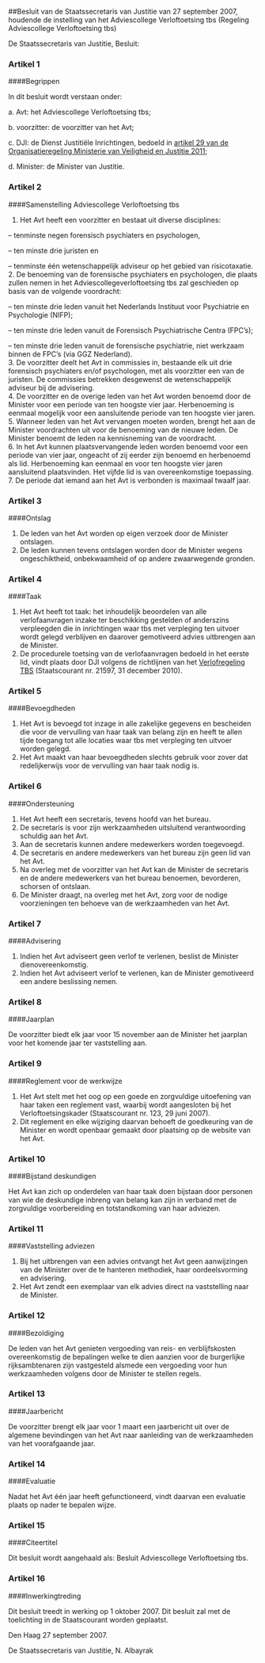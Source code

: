 <meta http-equiv='Content-Type' content='text/html; charset=utf-8' />

##Besluit van de Staatssecretaris van Justitie van 27 september 2007, houdende de instelling van het Adviescollege Verloftoetsing tbs (Regeling Adviescollege Verloftoetsing tbs)

De Staatssecretaris van Justitie,  Besluit:    

### Artikel  1  

####Begrippen

In dit besluit wordt verstaan onder: 

a. Avt: het Adviescollege Verloftoetsing tbs;  

b. voorzitter: de voorzitter van het Avt;  

c. DJI: de Dienst Justitiële Inrichtingen, bedoeld in [artikel 29 van de Organisatieregeling Ministerie van Veiligheid en Justitie 2011](../../../../../../ministeriele-regeling/organisatieregeling/ministerie/van/veiligheid/en/justitie/2011/BWBR0030837/README.md);  

d. Minister: de Minister van Justitie.   

### Artikel  2  

####Samenstelling Adviescollege Verloftoetsing tbs

1.  Het Avt heeft een voorzitter en bestaat uit diverse disciplines: 

– tenminste negen forensisch psychiaters en psychologen,  

– ten minste drie juristen en  

– tenminste één wetenschappelijk adviseur op het gebied van risicotaxatie.     
2.  De benoeming van de forensische psychiaters en psychologen, die plaats zullen nemen in het Adviescollegeverloftoetsing tbs zal geschieden op basis van de volgende voordracht: 

– ten minste drie leden vanuit het Nederlands Instituut voor Psychiatrie en Psychologie (NIFP);  

– ten minste drie leden vanuit de Forensisch Psychiatrische Centra (FPC’s);  

– ten minste drie leden vanuit de forensische psychiatrie, niet werkzaam binnen de FPC’s (via GGZ Nederland).    
3.  De voorzitter deelt het Avt in commissies in, bestaande elk uit drie forensisch psychiaters en/of psychologen, met als voorzitter een van de juristen. De commissies betrekken desgewenst de wetenschappelijk adviseur bij de advisering.   
4.  De voorzitter en de overige leden van het Avt worden benoemd door de Minister voor een periode van ten hoogste vier jaar. Herbenoeming is eenmaal mogelijk voor een aansluitende periode van ten hoogste vier jaren.   
5.  Wanneer leden van het Avt vervangen moeten worden, brengt het aan de Minister voordrachten uit voor de benoeming van de nieuwe leden. De Minister benoemt de leden na kennisneming van de voordracht.   
6.  In het Avt kunnen plaatsvervangende leden worden benoemd voor een periode van vier jaar, ongeacht of zij eerder zijn benoemd en herbenoemd als lid. Herbenoeming kan eenmaal en voor ten hoogste vier jaren aansluitend plaatsvinden. Het vijfde lid is van overeenkomstige toepassing.   
7.  De periode dat iemand aan het Avt is verbonden is maximaal twaalf jaar. 

### Artikel  3  

####Ontslag

1.  De leden van het Avt worden op eigen verzoek door de Minister ontslagen.   
2.  De leden kunnen tevens ontslagen worden door de Minister wegens ongeschiktheid, onbekwaamheid of op andere zwaarwegende gronden.  

### Artikel  4  

####Taak

1.  Het Avt heeft tot taak: het inhoudelijk beoordelen van alle verlofaanvragen inzake ter beschikking gestelden of anderszins verpleegden die in inrichtingen waar tbs met verpleging ten uitvoer wordt gelegd verblijven en daarover gemotiveerd advies uitbrengen aan de Minister.   
2.  De procedurele toetsing van de verlofaanvragen bedoeld in het eerste lid, vindt plaats door DJI volgens de richtlijnen van het [Verlofregeling TBS](../../../../../../ministeriele-regeling/verlofregeling/tbs/BWBR0029361/README.md) (Staatscourant nr. 21597, 31 december 2010).  

### Artikel  5  

####Bevoegdheden

1.  Het Avt is bevoegd tot inzage in alle zakelijke gegevens en bescheiden die voor de vervulling van haar taak van belang zijn en heeft te allen tijde toegang tot alle locaties waar tbs met verpleging ten uitvoer worden gelegd.   
2.  Het Avt maakt van haar bevoegdheden slechts gebruik voor zover dat redelijkerwijs voor de vervulling van haar taak nodig is.  

### Artikel  6  

####Ondersteuning

1.  Het Avt heeft een secretaris, tevens hoofd van het bureau.   
2.  De secretaris is voor zijn werkzaamheden uitsluitend verantwoording schuldig aan het Avt.   
3.  Aan de secretaris kunnen andere medewerkers worden toegevoegd.   
4.  De secretaris en andere medewerkers van het bureau zijn geen lid van het Avt.   
5.  Na overleg met de voorzitter van het Avt kan de Minister de secretaris en de andere medewerkers van het bureau benoemen, bevorderen, schorsen of ontslaan.   
6.  De Minister draagt, na overleg met het Avt, zorg voor de nodige voorzieningen ten behoeve van de werkzaamheden van het Avt.  

### Artikel  7  

####Advisering

1.  Indien het Avt adviseert geen verlof te verlenen, beslist de Minister dienovereenkomstig.   
2.  Indien het Avt adviseert verlof te verlenen, kan de Minister gemotiveerd een andere beslissing nemen.  

### Artikel  8  

####Jaarplan

De voorzitter biedt elk jaar voor 15 november aan de Minister het jaarplan voor het komende jaar ter vaststelling aan. 

### Artikel  9  

####Reglement voor de werkwijze

1.  Het Avt stelt met het oog op een goede en zorgvuldige uitoefening van haar taken een reglement vast, waarbij wordt aangesloten bij het Verloftoetsingskader (Staatscourant nr. 123, 29 juni 2007).   
2.  Dit reglement en elke wijziging daarvan behoeft de goedkeuring van de Minister en wordt openbaar gemaakt door plaatsing op de website van het Avt.  

### Artikel  10  

####Bijstand deskundigen

Het Avt kan zich op onderdelen van haar taak doen bijstaan door personen van wie de deskundige inbreng van belang kan zijn in verband met de zorgvuldige voorbereiding en totstandkoming van haar adviezen. 

### Artikel  11  

####Vaststelling adviezen

1.  Bij het uitbrengen van een advies ontvangt het Avt geen aanwijzingen van de Minister over de te hanteren methodiek, haar oordeelsvorming en advisering.   
2.  Het Avt zendt een exemplaar van elk advies direct na vaststelling naar de Minister.  

### Artikel  12  

####Bezoldiging

De leden van het Avt genieten vergoeding van reis- en verblijfskosten overeenkomstig de bepalingen welke te dien aanzien voor de burgerlijke rijksambtenaren zijn vastgesteld alsmede een vergoeding voor hun werkzaamheden volgens door de Minister te stellen regels. 

### Artikel  13  

####Jaarbericht

De voorzitter brengt elk jaar voor 1 maart een jaarbericht uit over de algemene bevindingen van het Avt naar aanleiding van de werkzaamheden van het voorafgaande jaar. 

### Artikel  14  

####Evaluatie

Nadat het Avt één jaar heeft gefunctioneerd, vindt daarvan een evaluatie plaats op nader te bepalen wijze. 

### Artikel  15  

####Citeertitel

Dit besluit wordt aangehaald als: Besluit Adviescollege Verloftoetsing tbs. 

### Artikel  16  

####Inwerkingtreding

Dit besluit treedt in werking op 1 oktober 2007. 
Dit besluit zal met de toelichting in de Staatscourant worden geplaatst.   

Den Haag 
27 september 2007.   

De 
Staatssecretaris van Justitie, 
N. Albayrak     
